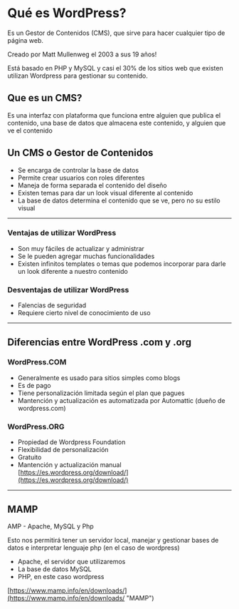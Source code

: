 # Qué es WordPress?
Es un Gestor de Contenidos (CMS), que sirve para hacer cualquier tipo de página web.

Creado por Matt Mullenweg el 2003 a sus 19 años!

Está basado en PHP y MySQL y casi el 30% de los sitios web que existen utilizan Wordpress para gestionar su contenido.

## Que es un CMS?
Es una interfaz con plataforma que funciona entre alguien que publica el contenido, una base de datos que almacena este contenido, y alguien que ve el contenido

## Un CMS o Gestor de Contenidos

- Se encarga de controlar la base de datos
- Permite crear usuarios con roles diferentes
- Maneja de forma separada el contenido del diseño
- Existen temas para dar un look visual diferente al contenido
- La base de datos determina el contenido que se ve, pero no su estilo visual

----------


### Ventajas de utilizar WordPress

- Son muy fáciles de actualizar y administrar
- Se le pueden agregar muchas funcionalidades
- Existen infinitos templates o temas que podemos incorporar para darle un look diferente a nuestro contenido

### Desventajas de utilizar WordPress

- Falencias de seguridad
- Requiere cierto nivel de conocimiento de uso

----------

## Diferencias entre WordPress .com y .org

### WordPress.COM
- Generalmente es usado para sitios simples como blogs
- Es de pago
- Tiene personalización limitada según el plan que pagues
- Mantención y actualización es automatizada por Automattic (dueño de wordpress.com)

### WordPress.ORG
- Propiedad de Wordpress Foundation
- Flexibilidad de personalización
- Gratuito
- Mantención y actualización manual
[https://es.wordpress.org/download/](https://es.wordpress.org/download/)

----------

## MAMP
AMP - Apache, MySQL y Php

Esto nos permitirá tener un servidor local, manejar y gestionar bases de datos e interpretar lenguaje php (en el caso de wordpress)

- Apache, el servidor que utilizaremos
- La base de datos MySQL
- PHP, en este caso wordpress

[https://www.mamp.info/en/downloads/](https://www.mamp.info/en/downloads/ "MAMP")

